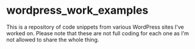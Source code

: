 # wordpress_work_examples
This is a repository of code snippets from various WordPress sites I've worked on. Please note that these are not full coding for each one as I'm not allowed to share the whole thing.
